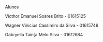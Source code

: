 Alunos


Victhor Emanuel Soares Brito - 01615125

Wagner Vinicius Cassimiro da Silva - 01615748 

Gabryella Tain[a Melo Silva - 01612684
